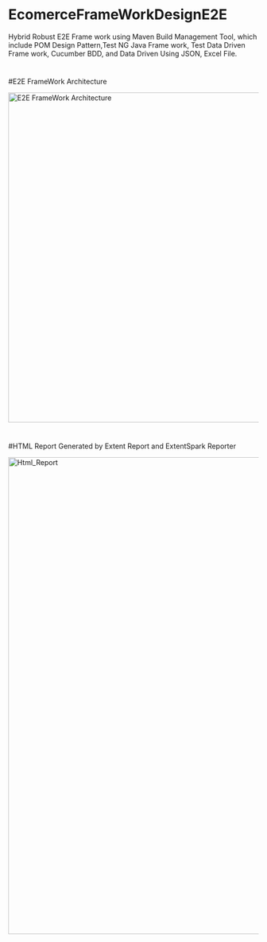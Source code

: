 # EcomerceFrameWorkDesignE2E
Hybrid Robust E2E Frame work using Maven Build Management Tool, which include POM Design Pattern,Test NG Java Frame work, Test Data Driven Frame work, Cucumber BDD, and Data Driven Using JSON, Excel File.


#
#E2E FrameWork Architecture

<img width="664" alt="E2E FrameWork Architecture" src="https://github.com/user-attachments/assets/fe7f194f-2d5a-4470-8aca-67472c03cefd">


#
#HTML Report Generated by Extent Report and ExtentSpark Reporter

<img width="960" alt="Html_Report" src="https://github.com/user-attachments/assets/59d68201-e44d-465b-b3dd-744825a1ae69">

